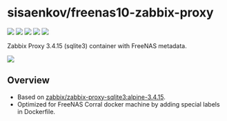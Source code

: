 # sisaenkov/freenas10-zabbix-proxy

[![](https://images.microbadger.com/badges/version/sisaenkov/freenas10-zabbix-proxy:3.4.15.svg)](https://microbadger.com/images/sisaenkov/freenas10-zabbix-proxy:3.4.15) [![](https://images.microbadger.com/badges/image/sisaenkov/freenas10-zabbix-proxy:3.4.15.svg)](https://microbadger.com/images/sisaenkov/freenas10-zabbix-proxy:3.4.15) ![](https://img.shields.io/docker/pulls/sisaenkov/freenas10-zabbix-proxy.svg) ![](https://img.shields.io/docker/stars/sisaenkov/freenas10-zabbix-proxy.svg) [![](https://img.shields.io/badge/github-repo-brightgreen.svg)](https://github.com/sisaenkov/freenas10/tree/master/zabbix-proxy)

Zabbix Proxy 3.4.15 (sqlite3) container with FreeNAS metadata.

![](https://assets.zabbix.com/img/logo/zabbix_logo_500x131.png)

## Overview
* Based on [zabbix/zabbix-proxy-sqlite3:alpine-3.4.15](https://hub.docker.com/r/zabbix/zabbix-proxy-sqlite3).
* Optimized for FreeNAS Corral docker machine by adding special labels in Dockerfile.
